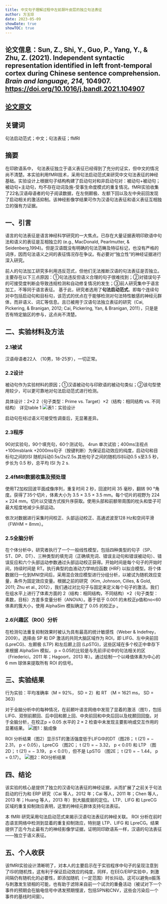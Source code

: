 ```yaml
---
title: 中文句子理解过程中左前颞叶皮层的独立句法表征
author: 方玉琼
date: 2023-05-09
showDate: true
showTOC: true
---
```


## 论文信息：Sun, Z., Shi, Y., Guo, P., Yang, Y., & Zhu, Z. (2021). Independent syntactic representation identified in left front-temporal cortex during Chinese sentence comprehension. *Brain and language, 214,* 104907. https://doi.org/10.1016/j.bandl.2021.104907


## [论文原文](../Source_Files/2023-05-09-FYQ.Pdf)

## 关键词
句法启动范式；中文；句法表征；fMRI

## 摘要
在印欧语系中， 句法表征独立于语义表征已经得到了充分的证实，但中文的情况尚不清楚。本实验利用fMRI技术，采用句法启动范式来研究中文句法表征的神经基础。实验设计上根据句子结构构建了启动句对和非启动句对：被动句+被动句；被动句+主动句，均不存在动词及施-受事生命度模式的重复情况。fMRI实验收集了22名汉语母语者的句子阅读数据，在左侧颞极、左额下回以及左中央前回发现了启动相关的激活抑制。该神经影像学结果可作为汉语句法表征和语义表征互相独立的强有力证据。
## 一、引言
语言的句法表征是语言神经科学研究的一大焦点。已存在大量证据表明印欧语中句法和语义的表征是互相独立的 (e.g., MacDonald, Pearlmutter, & Seidenberg,1994)。但是汉语既没有明确的句法范畴及特征标记，也没有严格的词序，因而句法语义之间的表征情况存在争议。有必要对“独立性”的神经证据进行深入研究。

前人的句法加工研究多利用违反范式，但他们无法推断汉语的句法表征是否独立。主要存在以下三点原因：①句法违反但语义合理的句子很难找到；②对错误句子的可接受度判断会导致违规检测和自动修复情况的发生；③前人研究集中于语言加工，不等同于语言表征。
基于此，研究者选用了**句法启动范式**。即每个连续句对中包括启动句和目标句，该范式的优点在于能够检测对句法特性敏感的神经元群体，而非语义、词汇等信息。且已被用于汉语句法独立表征的研究（Cai, Pickering, & Branigan, 2012; Cai, Pickering, Yan, & Branigan, 2011），只是是否有特定脑区的参与，这点尚不清楚。

## 二、实验材料及方法
### 2.1被试 
汉语母语者22人 （10男，18-25岁），一切正常。
### 2.2设计
被动句作为实验材料的原因；①汉语被动句与印欧语的被动句类似；②该句型使用较少，可以更可靠地对句法启动范式进行检测。

具体设计：2*2
2（句⼦类型：Prime vs. Target）×2（结构：相同结构 vs. 不同结构）
详见table 1
![表1：实验设计](../Supporting_Information/2023-05-09-FYQ-Tab-1.png)

启动句在经过语义可接受性调查后，无显著差异。
### 2.3程序
90对实验句，90个填充句，60个测试句。
4run 单次试验；400ms注视点+100msblank +2000ms句子（按键判断）为保证启动效应的纯度，启动句和目标句之间的ISI 随机抖动0.5s/2s/2.5s.其他句⼦之间的随机ISI抖动0.5 s⾄3.5 秒，步⻓为 0.5 秒，总平均 ISI 为 2 s.

### 2.4fMRI数据收集及预处理
使⽤T2加权回波平⾯成像序列，重复时间 2 秒，回波时间 35 毫秒，翻转 90 °⻆度。获得了35个切⽚，体素⼤⼩为 3.5 × 3.5 × 3.5 mm。每个切⽚的视野为 224 × 224 mm。切⽚以交错⽅式按升序获取。使⽤头部和前额带周围的枕头和垫⼦可最⼤程度地减少头部运动。

依次对数据进⾏采集时间校正、头部运动校正、⾼通滤波⾄128 Hz和空间平滑（FWHM = 8mm）。

### 2.5全脑分析
在个体分析中，研究者执⾏了⼀个⼀般线性模型，包括四种类型的句⼦（SP、ST、DP、DT）、三种类型的填充词（正确填充词、错误主动句和错误被动句）、错误反应和六个头部运动参数通过头部运动校正获得。开始时间是每个句⼦的开始时间，持续时间是 RT。执⾏典型的⾎液动⼒学响应函数 (HRF) 以拟合模型。将个体数据归⼀化到MNI空间后，采⽤混合效应模型进⾏分组分析，以被试为随机效应变量，条件为固定效应变量。根据之前的研究（Kim, Johnson, Cilles, & Gold, 2011; Zhu et al., 2012），我们通过对⽐句⼦与固定来定义每个句⼦的激活。我们在组⽔平上进⾏了体素⽅⾯的 2（结构：相同结构，不同结构）×2（句⼦类型：素数，⽬标）⽅差多变量分析（ANOVA）。基于低于 0.001 的未校正p值和no<60体素的簇⼤⼩，使⽤ AlphaSim 模拟确定了 0.05 的校正p 。

### 2.6兴趣区（ROI）分析
在检测句法重复抑制效果时被认为具有最⾼的统计敏感性（Weber & Indefrey，2009）。选择由 SP 和 DP 激活的共同⼤脑区域作为 ROI，即 LIFG、左中央前回 (LpreCG)、左颞极 (LTP) 和左后颞上回 (LpSTG)，这些区域在多个校正中幸存下来根据 AlphaSim 模拟， p = 0.05的⽐较是与先前评论中的句法相关的区（Friederici，2011 年；Hagoort，2013 年）。通过绘制⼀个以峰值体素为中⼼的 6 mm 球体来提取所有 ROI 的信号。

## 三、实验结果

行为实验：平均准确率（M = 92%， SD = 2）和 RT （M = 1621 ms， SD = 363）

对于全脑分析中的每种情况，在前颞叶语⾔⽹络中发现了显着的激活（图1），包括 LIFG、双侧前颞回、后中回和颞上回、中央前回和中央后回以及枕颞回回旋。对于全脑分析，在校正p = 0.05 ⽔平的 2 × 2 检查中未发现主要影响或交互作⽤的显著结果。
![图1：脑成像](../Supporting_Information/2023-05-09-FYQ-Fig-1.png)

ROI 分析结果（图2）显⽰ST的激活强度低于LIFG中的DT（图2B； t (21) = − 2.31， p < 0.05），LpreCG （图2C； t (21) = − 3.32， p < 0.01) 和 LTP （图2D； t (21) = − 3.19， p < 0.01），但不是 LpSTG （图2E； t (21) = − 1.44， p = 0.17）。
![图2：ROI分析结果](../Supporting_Information/2023-05-09-FYQ-Fig-2.png)

## 四、结论
该实验的核心是提供了独⽴的汉语句法表征的神经证据，从⽽扩展了之前关于句法启动的⾏为和 ERP 研究（Cai 等⼈，2012 年；Cai 等⼈，2011 年；Chen 等⼈，2013 年；Huang 等⼈，2013 年）到⼤脑⽪层的定位。 LTP、LIFG 和 LpreCG 区域的重复抑制效应表明，这⾥的神经元群体⽀持句法表征。

本 fMRI 研究采⽤句法启动范式来揭⽰汉语句法表征的神经关联。 ROI 分析在前时态语⾔⽹络中检测到显着的重复抑制效应，特别是 LTP、LIFG 和 LpreCG。结果提供了迄今为⽌最有⼒的神经影像学证据，证明同印欧语系一样，汉语的句法表征——独⽴于语义表征。

## 五、个人收获
该fMRI实验设计清晰明了，对本人的主要启示在于实验程序中句子的呈现注意到了ISI的随机性，这有利于保证启动效应的纯度，同样，在EEG/ERP实验中，刺激间隔仍有随机化的必要性，即添加随机（一定范围）时长抖动。这可以避免α振荡与刺激发生锁相的可能，也有助于滤除来自前一个试次的重叠活动（被试对下一个事件的预期会在脑电信号中诱发预期慢波，包括SPN和CNV，这些会污染后一个事件的基线时间窗）。
